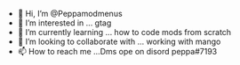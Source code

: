 - 👋 Hi, I’m @Peppamodmenus
- 👀 I’m interested in ... gtag
- 🌱 I’m currently learning ... how to code mods from scratch
- 💞️ I’m looking to collaborate with ... working with mango
- 📫 How to reach me ...Dms ope on disord peppa#7193


